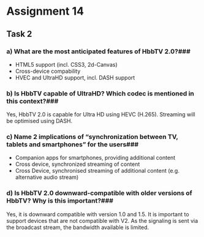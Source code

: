 # Assignment 14 #

## Task 2 ##

### a) What are the most anticipated features of HbbTV 2.0?###
+ HTML5 support (incl. CSS3, 2d-Canvas)
+ Cross-device compability
+ HVEC and UltraHD support, incl. DASH support

### b) Is HbbTV capable of UltraHD? Which codec is mentioned in this context?###
Yes, HbbTV 2.0 is capable for Ultra HD using HEVC (H.265). Streaming will be optimised using DASH.

### c) Name 2 implications of “synchronization between TV, tablets and smartphones” for the users###
+ Companion apps for smartphones, providing additional content
+ Cross device, synchronized streaming of content
+ Cross Device, synchronised streaming of additional content (e.g. alternative audio stream)

### d) Is HbbTV 2.0 downward-compatible with older versions of HbbTV? Why is this important?###
Yes, it is downward compatible with version 1.0 and 1.5. It is important to support devices that are not compatible with V2. As the signaling is sent via the broadcast stream, the bandwidth available is limited.
